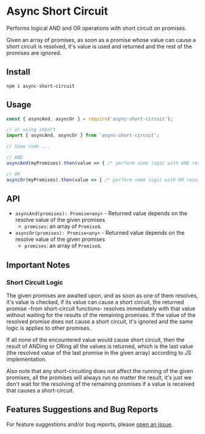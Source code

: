 # Async Short Circuit

Performs logical AND and OR operations with short circuit on promises.

Given an array of promises, as soon as a promise whose value can cause a short circuit is resolved, it's value is used and returned and the rest of the promises are ignored.

## Install
`npm i async-short-circuit`

## Usage

```js
const { asyncAnd, asyncOr } = require('async-short-circuit');

// or using import
import { asyncAnd, asyncOr } from 'async-short-circuit';

// Some code ...

// AND
asyncAnd(myPromises).then(value => { /* perform some logic with AND result */ });

// OR
asyncOr(myPromises).then(value => { /* perform some logic with OR result */ });
```

## API
- `asyncAnd(promises): Promise<any>` - Returned value depends on the resolve value of the given promises
    - `promises`: an array of `Promise`s.
- `asyncOr(promises): Promise<any>` - Returned value depends on the resolve value of the given promises
    - `promises`: an array of `Promise`s.

## Important Notes

### Short Circuit Logic
The given promises are awaited upon, and as soon as one of them resolves, it's value is checked, if its value can cause a short circuit, the returned promise -from short-circuit functions- resolves immediately with that value without waiting for the results of the remaining promises. If the value of the resolved promise does not cause a short circuit, it's ignored and the same logic is applies to other promises.

If all none of the encountered value would cause short circuit, then the result of ANDing or ORing all the values is returned, which is the last value (the resolved value of the last promise in the given array) according to JS implementation.

Also note that any short-circuiting does not affect the running of the given promises, all the promises will always run no matter the result, it's just we don't wait for the resolving of the remaining promises if a value is received that causes a short-circuit.

## Features Suggestions and Bug Reports
For feature suggestions and/or bug reports, please [open an issue](https://github.com/AmrSaber/async-short-circuit/issues).